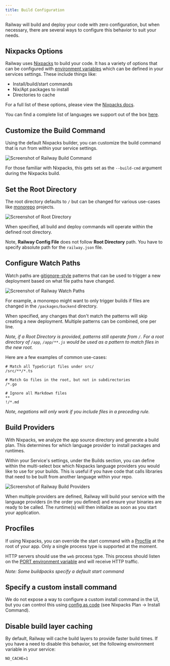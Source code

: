 ```yaml
---
title: Build Configuration
---
```


Railway will build and deploy your code with zero configuration, but when necessary, there are several ways to configure this behavior to suit your needs.

## Nixpacks Options

Railway uses <a href="https://nixpacks.com/docs" target="_blank">Nixpacks</a> to build your code. It has a variety of options that can be configured with [environment variables](/guides/variables#service-variables) which can be defined in your services settings. These include things like:
- Install/build/start commands
- Nix/Apt packages to install
- Directories to cache

For a full list of these options, please view the <a href="https://nixpacks.com/docs/guides/configuring-builds" target="_blank">Nixpacks docs</a>.


You can find a complete list of languages we support out of the box [here](/reference/nixpacks#supported-languages).

## Customize the Build Command

Using the default Nixpacks builder, you can customize the build command that is run from within your service settings.

<Image
src="https://res.cloudinary.com/railway/image/upload/v1664564851/docs/build-command_vhuify.png"
alt="Screenshot of Railway Build Command"
layout="responsive"
width={745} height={238} quality={80} />

For those familiar with Nixpacks, this gets set as the `--build-cmd` argument during the Nixpacks build.

## Set the Root Directory

The root directory defaults to `/` but can be changed for various use-cases like
[monorepo](/guides/monorepo) projects. 

<Image
src="https://res.cloudinary.com/railway/image/upload/v1664565164/docs/root-directory_nczles.png"
alt="Screenshot of Root Directory"
layout="responsive"
width={1190} height={400} quality={80} />

When specified, all build and deploy
commands will operate within the defined root directory. 

Note, **Railway Config File** does not follow **Root Directory** path. You have to specify absolute path for the `railway.json` file.

## Configure Watch Paths

Watch paths are <a href="https://git-scm.com/docs/gitignore#_pattern_format" target="_blank">gitignore-style</a> patterns
that can be used to trigger a new deployment based on what file paths have
changed. 

<Image
src="https://res.cloudinary.com/railway/image/upload/v1664565164/docs/watch-paths_l4xozt.png"
alt="Screenshot of Railway Watch Paths"
layout="responsive"
width={1158} height={444} quality={80} />

For example, a monorepo might want to only trigger builds if files are
changed in the `/packages/backend` directory.

When specified, any changes that
don't match the patterns will skip creating a new deployment. Multiple patterns
can be combined, one per line.

_Note, if a Root Directory is provided, patterns still operate from `/`. For a root directory of `/app`, `/app/**.js` would be used as a pattern to match files in the new root._

Here are a few examples of common use-cases:
```gitignore
# Match all TypeScript files under src/
/src/**/*.ts
```
```gitignore
# Match Go files in the root, but not in subdirectories
/*.go
```
```gitignore
# Ignore all Markdown files
**
!/*.md
```

_Note, negations will only work if you include files in a preceding rule._

## Build Providers

With Nixpacks, we analyze the app source directory and generate a build plan. This determines for which language provider to install packages and runtimes.

Within your Service's settings, under the Builds section, you can define within the multi-select box which Nixpacks language providers you would like to use for your builds. This is useful if you have code that calls libraries that need to be built from another language within your repo.

<Image
src="https://res.cloudinary.com/railway/image/upload/v1668662436/docs/multi-providers_lrxdbp.png"
alt="Screenshot of Railway Build Providers"
layout="responsive"
width={745} height={238} quality={80} />

When multiple providers are defined, Railway will build your service with the language providers (in the order you defined) and ensure your binaries are ready to be called. The runtime(s) will then initialize as soon as you start your application.

## Procfiles

If using Nixpacks, you can override the start command with a <a href="https://nixpacks.com/docs/configuration/procfile" target="_blank">Procfile</a> at the root of your app. Only a single process type is supported at the moment.

HTTP servers should use the `web` process type. This process should listen on
the [PORT environment variable](/guides/public-networking#port-variable) and will receive
HTTP traffic.

_Note: Some buildpacks specify a default start command_


## Specify a custom install command

We do not expose a way to configure a custom install command in the UI, but you can control this using [config as code](/reference/config-as-code#nixpacks-plan) (see Nixpacks Plan -> Install Command).

## Disable build layer caching

By default, Railway will cache build layers to provide faster build times.  If you have a need to disable this behavior, set the following environment variable in your service:

```plaintext
NO_CACHE=1
```